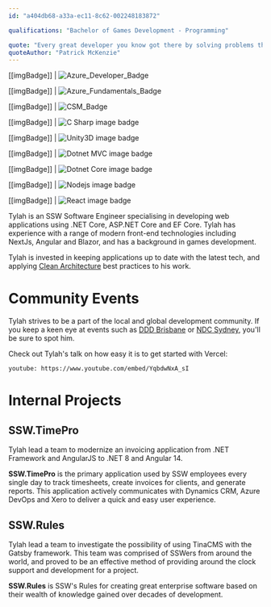 ```yaml
---
id: "a404db68-a33a-ec11-8c62-002248183872"

qualifications: "Bachelor of Games Development - Programming"

quote: "Every great developer you know got there by solving problems they were unqualified to solve until they actually did it."
quoteAuthor: "Patrick McKenzie"
---
```


[Editing profiles]: https://github.com/SSWConsulting/SSW.People.Profiles/wiki/5.-Editing-profiles

[[imgBadge]]
| ![Azure_Developer_Badge](../badges/Certification-microsoft-azure-developer-associate.png)

[[imgBadge]]
| ![Azure_Fundamentals_Badge](../badges/Certification-microsoft-azure-fundamentals.png)

[[imgBadge]]
| ![CSM_Badge](../badges/Certification-scrumalliance-master.png)

[[imgBadge]]
| ![C Sharp image badge](../badges/Developer-c-sharp.png)

[[imgBadge]]
| ![Unity3D image badge](../badges/Developer-Unity3d.png)

[[imgBadge]]
| ![Dotnet MVC image badge](../badges/Developer-dotnet-mvc.png)

[[imgBadge]]
| ![Dotnet Core image badge](../badges/Developer-dotnet-core.png)

[[imgBadge]]
| ![Nodejs image badge](../badges/Developer-node-js.png)

[[imgBadge]]
| ![React image badge](../badges/Developer-react.png)

Tylah is an SSW Software Engineer specialising in developing web applications using .NET Core, ASP.NET Core and EF Core. Tylah has experience with a range of modern front-end technologies including NextJs, Angular and Blazor, and has a background in games development.

Tylah is invested in keeping applications up to date with the latest tech, and applying [Clean Architecture](https://www.ssw.com.au/rules/rules-to-better-clean-architecture) best practices to his work. 

# Community Events

Tylah strives to be a part of the local and global development community. If you keep a keen eye at events such as [DDD Brisbane](https://www.dddbrisbane.com/) or [NDC Sydney](https://ndcsydney.com/), you'll be sure to spot him.

Check out Tylah's talk on how easy it is to get started with Vercel:

`youtube: https://www.youtube.com/embed/YqbdwNxA_sI`

# Internal Projects

## SSW.TimePro
Tylah lead a team to modernize an invoicing application from .NET Framework and AngularJS to .NET 8 and Angular 14.

**SSW.TimePro** is the primary application used by SSW employees every single day to track timesheets, create invoices for clients, and generate reports. This application actively communicates with Dynamics CRM, Azure DevOps and Xero to deliver a quick and easy user experience.

## SSW.Rules
Tylah lead a team to investigate the possibility of using TinaCMS with the Gatsby framework. This team was comprised of SSWers from around the world, and proved to be an effective method of providing around the clock support and development for a project.

**SSW.Rules** is SSW's Rules for creating great enterprise software based on their wealth of knowledge gained over decades of development. 

